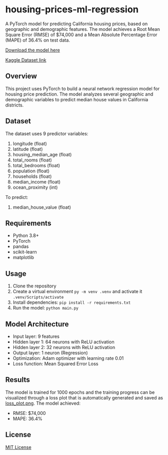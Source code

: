 # housing-prices-ml-regression

A PyTorch model for predicting California housing prices, based on geographic and demographic features. The model achieves a Root Mean Square Error (RMSE) of $74,000 and a Mean Absolute Percentage Error (MAPE) of 36.4% on test data.

[Download the model here](housing_price_regression_model.pth)

[Kaggle Dataset link](https://www.kaggle.com/datasets/camnugent/california-housing-prices/)

## Overview

This project uses PyTorch to build a neural network regression model for housing price prediction. The model analyzes several geographic and demographic variables to predict median house values in California districts.

## Dataset

The dataset uses 9 predictor variables:

1. longitude (float)
2. latitude (float)
3. housing_median_age (float)
4. total_rooms (float)
5. total_bedrooms (float)
6. population (float)
7. households (float)
8. median_income (float)
9. ocean_proximity (int)

To predict:

1. median_house_value (float)

## Requirements

- Python 3.8+
- PyTorch
- pandas
- scikit-learn
- matplotlib

## Usage

1. Clone the repository
2. Create a virtual environment `py -m venv .venv` and activate it `.venv/Scripts/activate`
3. Install dependencies: `pip install -r requirements.txt`
4. Run the model: `python main.py`

## Model Architecture

- Input layer: 9 features
- Hidden layer 1: 64 neurons with ReLU activation
- Hidden layer 2: 32 neurons with ReLU activation
- Output layer: 1 neuron (Regression)
- Optimization: Adam optimizer with learning rate 0.01
- Loss function: Mean Squared Error Loss

## Results

The model is trained for 1000 epochs and the training progress can be visualized through a loss plot that is automatically generated and saved as [loss_plot.png](loss_plot.png).
The model achieved:

- RMSE: $74,000
- MAPE: 36.4%

## License

[MIT License](LICENSE)
